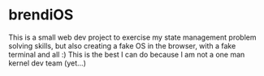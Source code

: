 # brendiOS

This is a small web dev project to exercise my state management problem solving skills,
but also creating a fake OS in the browser, with a fake terminal and all :)
This is the best I can do because I am not a one man kernel dev team (yet...)
